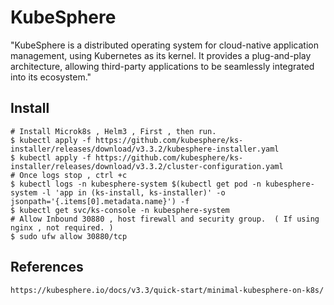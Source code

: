 KubeSphere
===========

"KubeSphere is a distributed operating system for cloud-native application management, using Kubernetes as its kernel. It provides a plug-and-play architecture, allowing third-party applications to be seamlessly integrated into its ecosystem."

Install
--------

    # Install Microk8s , Helm3 , First , then run. 
    $ kubectl apply -f https://github.com/kubesphere/ks-installer/releases/download/v3.3.2/kubesphere-installer.yaml
    $ kubectl apply -f https://github.com/kubesphere/ks-installer/releases/download/v3.3.2/cluster-configuration.yaml
    # Once logs stop , ctrl +c
    $ kubectl logs -n kubesphere-system $(kubectl get pod -n kubesphere-system -l 'app in (ks-install, ks-installer)' -o jsonpath='{.items[0].metadata.name}') -f
    $ kubectl get svc/ks-console -n kubesphere-system
    # Allow Inbound 30880 , host firewall and security group.  ( If using nginx , not required. ) 
    $ sudo ufw allow 30880/tcp 


References
----------

    https://kubesphere.io/docs/v3.3/quick-start/minimal-kubesphere-on-k8s/
